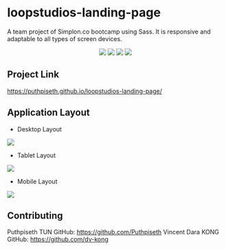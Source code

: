 # loopstudios-landing-page

A team project of Simplon.co bootcamp using Sass. It is responsive and adaptable to all types of screen devices.

<p align="center">
    <img src="https://img.shields.io/github/repo-size/Puthpiseth/loopstudios-landing-page" />
    <img src="https://img.shields.io/github/issues/Puthpiseth/loopstudios-landing-page" />
    <img src="https://img.shields.io/github/last-commit/Puthpiseth/loopstudios-landing-page" />
    <img src="https://img.shields.io/badge/SASS-pink" />
    
</p>

## Project Link

https://puthpiseth.github.io/loopstudios-landing-page/

## Application Layout

- Desktop Layout

![](design/desktop-design.jpg)

- Tablet Layout

![](design/Tablet-design.png)

- Mobile Layout

![](design/mobile-design.jpg)

## Contributing

Puthpiseth TUN GitHub: https://github.com/Puthpiseth
Vincent Dara KONG GitHub: https://github.com/dv-kong
